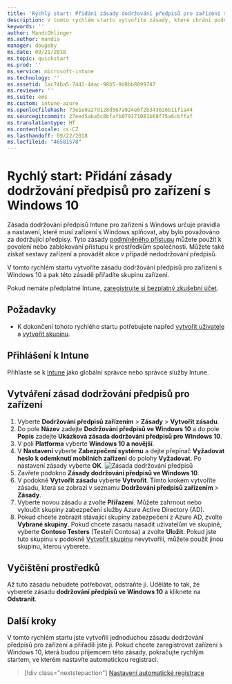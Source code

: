 ```yaml
---
title: 'Rychlý start: Přidání zásady dodržování předpisů pro zařízení s Windows 10'
description: V tomto rychlém startu vytvoříte zásady, které chrání podniková data a umožňují spravovat přístup zařízení koncových uživatelů k prostředkům společnosti. Pak přiřaďte zásady skupinám.
keywords: ''
author: MandiOhlinger
ms.author: mandia
manager: dougeby
ms.date: 09/21/2018
ms.topic: quickstart
ms.prod: ''
ms.service: microsoft-intune
ms.technology: ''
ms.assetid: 1ac74ba5-7441-44ac-98b5-9d8bb8899747
ms.reviewer: ''
ms.suite: ems
ms.custom: intune-azure
ms.openlocfilehash: 73e1e0a27d128d567a924e6f2b343026b11f1a44
ms.sourcegitcommit: 27eed5aba5c8bfafb079171081b68f75a6cbffaf
ms.translationtype: HT
ms.contentlocale: cs-CZ
ms.lasthandoff: 09/22/2018
ms.locfileid: "46581578"
---
```

# <a name="quickstart-add-a-device-compliance-policy-for-a-windows-10-device"></a>Rychlý start: Přidání zásady dodržování předpisů pro zařízení s Windows 10
Zásada dodržování předpisů Intune pro zařízení s Windows určuje pravidla a nastavení, které musí zařízení s Windows splňovat, aby bylo považováno za dodržující předpisy. Tyto zásady [podmíněného přístupu](https://docs.microsoft.com/intune/conditional-access) můžete použít k povolení nebo zablokování přístupu k prostředkům společnosti. Můžete také získat sestavy zařízení a provádět akce v případě nedodržování předpisů.

V tomto rychlém startu vytvoříte zásadu dodržování předpisů pro zařízení s Windows 10 a pak této zásadě přiřadíte skupinu zařízení.

Pokud nemáte předplatné Intune, [zaregistrujte si bezplatný zkušební účet](free-trial-sign-up.md).

## <a name="prerequisites"></a>Požadavky
- K dokončení tohoto rychlého startu potřebujete napřed [vytvořit uživatele](quickstart-create-user.md) a [vytvořit skupinu](quickstart-create-group.md).


## <a name="sign-in-to-intune"></a>Přihlášení k Intune
Přihlaste se k [Intune](https://aka.ms/intuneportal) jako globální správce nebo správce služby Intune.

## <a name="create-a-device-compliance-policy"></a>Vytváření zásad dodržování předpisů pro zařízení
1. Vyberte **Dodržování předpisů zařízením** > **Zásady** > **Vytvořit zásadu**.
2. Do pole **Název** zadejte **Dodržování předpisů ve Windows 10** a do pole **Popis** zadejte **Ukázková zásada dodržování předpisů pro Windows 10**.
3. V poli **Platforma** vyberte **Windows 10 a novější**.
4. V **Nastavení** vyberte **Zabezpečení systému** a dejte přepínač **Vyžadovat heslo k odemknutí mobilních zařízení** do polohy **Vyžadovat**. Po nastavení zásady vyberte **OK**.
   ![Zásada dodržování předpisů](/intune/media/quickstart-create-policy/compliance-policy.png)
5. Zavřete podokno **Zásady dodržování předpisů ve Windows 10**. 
6. V podokně **Vytvořit zásadu** vyberte **Vytvořit**. Tímto krokem vytvoříte zásadu, která se zobrazí v seznamu **Dodržování předpisů zařízením** > **Zásady**.
7. Vyberte novou zásadu a zvolte **Přiřazení**. Můžete zahrnout nebo vyloučit skupiny zabezpečení služby Azure Active Directory (AD).
8. Pokud chcete zobrazit stávající skupiny zabezpečení z Azure AD, zvolte **Vybrané skupiny**. Pokud chcete zásadu nasadit uživatelům ve skupině, vyberte **Contoso Testers** (Testeři Contosa) a zvolte **Uložit**. Pokud jste tuto skupinu v podokně [Vytvořit skupinu](quickstart-create-group.md) nevytvořili, můžete použít jinou skupinu, kterou vyberete. 

## <a name="clean-up-resources"></a>Vyčištění prostředků
Až tuto zásadu nebudete potřebovat, odstraňte ji. Uděláte to tak, že vyberete zásadu **dodržování předpisů ve Windows 10** a kliknete na **Odstranit**. 

## <a name="next-steps"></a>Další kroky
V tomto rychlém startu jste vytvořili jednoduchou zásadu dodržování předpisů pro zařízení a přiřadili jste ji. Pokud chcete zaregistrovat zařízení s Windows 10, která budou příjemcem této zásady, pokračujte rychlým startem, ve kterém nastavíte automatickou registraci. 
 
> [!div class="nextstepaction"]
> [Nastavení automatické registrace](quickstart-setup-auto-enrollment.md)